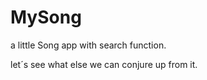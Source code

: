 # MySong

a little Song app with search function.

let´s see what else we can 
conjure up from it. 
